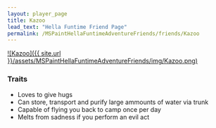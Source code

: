 ```yaml
---
layout: player_page
title: Kazoo
lead_text: "Hella Funtime Friend Page" 
permalink: /MSPaintHellaFuntimeAdventureFriends/friends/Kazoo
---
```

<a href="{{ site.url }}/MSPaintHellaFuntimeAdventureFriends/friends/Kazoo">
![Kazoo]({{ site.url }}/assets/MSPaintHellaFuntimeAdventureFriends/img/Kazoo.png)
</a>

### Traits

* Loves to give hugs
* Can store, transport and purify large ammounts of water via trunk
* Capable of flying you back to camp once per day
* Melts from sadness if you perform an evil act
